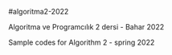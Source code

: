 #algoritma2-2022

Algoritma ve Programcılık 2 dersi - Bahar 2022


Sample codes for Algorithm 2 - spring 2022
